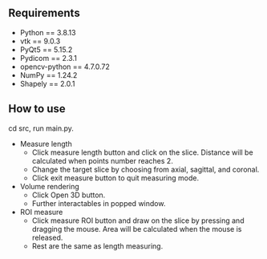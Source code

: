 ## Requirements
- Python == 3.8.13
- vtk == 9.0.3
- PyQt5 == 5.15.2
- Pydicom == 2.3.1
- opencv-python == 4.7.0.72
- NumPy == 1.24.2
- Shapely == 2.0.1

## How to use
cd src, run main.py.
- Measure length
  - Click measure length button and click on the slice. Distance will be calculated when points number reaches 2.
  - Change the target slice by choosing from axial, sagittal, and coronal.
  - Click exit measure button to quit measuring mode.
- Volume rendering
  - Click Open 3D button.
  - Further interactables in popped window.
- ROI measure
  - Click measure ROI button and draw on the slice by pressing and dragging the mouse. Area will be calculated when the mouse is released.
  - Rest are the same as length measuring.
